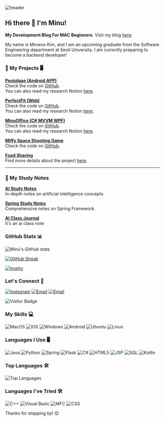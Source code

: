 ![header](https://capsule-render.vercel.app/api?type=waving&color=gradient&height=280&section=header&text=Minuffy&fontSize=80&fontAlign=center&fontColor=ffffff&desc=Junior%20Developer%20Minwoo%20Kim&descAlign=center&descSize=20&animation=fadeIn&fontAlignY=40)



## Hi there 👋 I'm Minu!
**My Development Blog For MAC Beginners**. Visit my blog [here](https://calvin08.tistory.com/).

My name is Minwoo Kim, and I am an upcoming graduate from the Software Engineering department at Seoil University. I am currently preparing to become a backend developer!

### 📌 My Projects 🖥
**[Peojulgae (Android APP)](https://github.com/Minu0803/Peojulgae)**  
Check the code on [GitHub](https://github.com/Minu0803/Peojulgae).  
You can also read my research Notion [here](https://www.notion.so/Peojugae-10a6538f55f68074993ae8c929847994?pvs=4).

**[PerfectFit (Web) ](https://github.com/7-wonders/PerfectFit)**  
Check the code on [GitHub](https://github.com/7-wonders/PerfectFit).  
You can also read my research Notion [here](https://www.notion.so/Web-Programming-Project-16711902147648b8a96a3e829acc372b?pvs=4).

**[MinuOffice (C# MVVM WPF) ](https://github.com/Minu0803/MinuOffice)**  
Check the code on [GitHub](https://github.com/Minu0803/MinuOffice).  
You can also read my research Notion [here](https://receptive-muscari-3cf.notion.site/Minu-Office-2386538f55f6806e90accfa5b5aeee07).

**[Miffy Space Shooting Game](https://github.com/Minu0803/MiffyShootingGame)**  
Check the code on [GitHub](https://github.com/Minu0803/MiffyShootingGame).

**[Food Sharing](https://www.notion.so/TERM-10a6538f55f6800dbc6dc6bde7c2806f?pvs=4)**  
Find more details about the project [here](https://www.notion.so/TERM-10a6538f55f6800dbc6dc6bde7c2806f?pvs=4).

---

### 📘 My Study Notes
**[AI Study Notes](https://www.notion.so/AI-7556ef72c38d427587b227a9f6fe6704?pvs=4)**  
In-depth notes on artificial intelligence concepts.

**[Spring Study Notes](https://www.notion.so/Spring-f39e0c7ed4234ef9a7f0a11e479751bd?pvs=4)**  
Comprehensive notes on Spring Framework.

**[AI Class Journal](https://www.notion.so/2d52688eb6734e948a6eaecaad88ac4b?pvs=4)**  
It's an ai class note



### GitHub Stats 📊
![Minu's GitHub stats](https://github-readme-stats.vercel.app/api?username=Minu0803&show_icons=true&theme=radical)

[![GitHub Streak](https://streak-stats.demolab.com/?user=Minu0803&theme=radical)](https://git.io/streak-stats)

[![trophy](https://github-profile-trophy.vercel.app/?username=Minu0803&theme=gruvbox)](https://github.com/ryo-ma/github-profile-trophy)


### Let's Connect 🤝
[![Instagram](https://img.shields.io/badge/-Instagram-purple)](https://www.instagram.com/Minuffy)
[![Email](https://img.shields.io/badge/-Naver_Email-green)](mailto:calvin08@naver.com)
[![Email](https://img.shields.io/badge/Gmail-blue)](mailto:calvin0803@gmail.com)

![Visitor Badge](https://komarev.com/ghpvc/?username=Minu0803&label=PROFILE+VIEWS&style=flat-square&color=blue)

### My Skills 💻
![MacOS](https://img.shields.io/badge/mac%20os-000000?style=for-the-badge&logo=apple&logoColor=white)
![IOS](https://img.shields.io/badge/IOS-000000?style=for-the-badge&logo=apple&logoColor=white)
![Windows](https://img.shields.io/badge/Windows-0078D6?style=for-the-badge&logo=windows&logoColor=white)
![Android](https://img.shields.io/badge/Android-3DDC84?style=for-the-badge&logo=android&logoColor=white)
![Ubuntu](https://img.shields.io/badge/Ubuntu-E95420?style=for-the-badge&logo=ubuntu&logoColor=white)
![Linux](https://img.shields.io/badge/Linux-FCC624?style=for-the-badge&logo=linux&logoColor=black)

### Languages I Use 🖥
![Java](https://img.shields.io/badge/Java-ED8B00?style=for-the-badge&logo=java&logoColor=white)
![Python](https://img.shields.io/badge/Python-3776AB?style=for-the-badge&logo=python&logoColor=white)
![Spring](https://img.shields.io/badge/Spring-6DB33F?style=for-the-badge&logo=spring&logoColor=white)
![Flask](https://img.shields.io/badge/Flask-000000?style=for-the-badge&logo=flask&logoColor=white)
![C#](https://img.shields.io/badge/C%23-239120?style=for-the-badge&logo=c-sharp&logoColor=white)
![HTML5](https://img.shields.io/badge/HTML5-E34F26?style=for-the-badge&logo=html5&logoColor=white)
![JSP](https://img.shields.io/badge/JSP-007396?style=for-the-badge&logo=java&logoColor=white)
![SQL](https://img.shields.io/badge/SQL-4479A1?style=for-the-badge&logo=postgresql&logoColor=white)
![Kotlin](https://img.shields.io/badge/Kotlin-0095D5?style=for-the-badge&logo=kotlin&logoColor=white)

### Top Languages 🛠
![Top Languages](https://github-readme-stats.vercel.app/api/top-langs/?username=Minu0803&layout=compact&theme=radical)

### Languages I've Tried 🛠
![C++](https://img.shields.io/badge/C++-00599C?style=for-the-badge&logo=c%2B%2B&logoColor=white)
![Visual Basic](https://img.shields.io/badge/Visual%20Basic-5C2D91?style=for-the-badge&logo=dot-net&logoColor=white)
![MFC](https://img.shields.io/badge/MFC-007396?style=for-the-badge&logo=windows&logoColor=white)
![CSS](https://img.shields.io/badge/CSS-1572B6?style=for-the-badge&logo=css3&logoColor=white)


Thanks for stopping by! 😊
